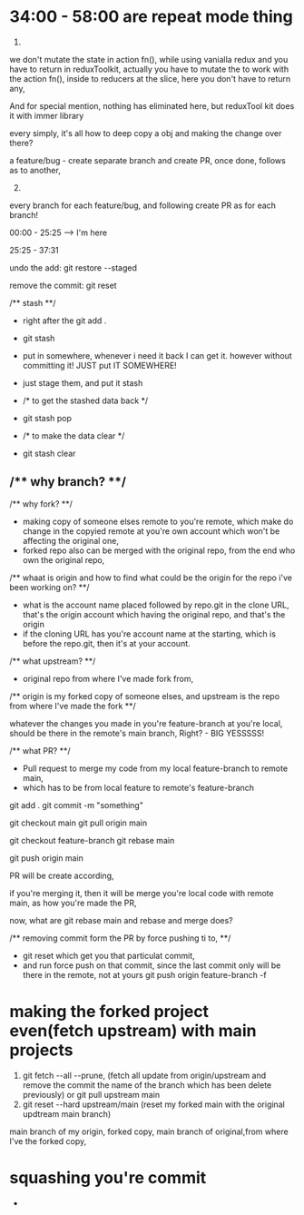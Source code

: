 # 34:00 - 58:00 are repeat mode thing

1. 
we don't mutate the state in action fn(), while using vanialla redux and you have to return
in reduxToolkit, actually you have to mutate the to work with the action fn(), inside to reducers at the slice, here you don't have to return any,

And for special mention, nothing has eliminated here, but reduxTool kit does it with immer library

every simply, it's all how to deep copy a obj and making the change over there?

a feature/bug - create separate branch and create PR, once done, follows as to another,

2. 
every branch for each feature/bug, and following create PR as for each branch!

00:00 - 25:25 --> I'm here

25:25 - 37:31

undo the add: git restore --staged <file name>

remove the commit: git reset <commit hash>

/** stash **/ 

- right after the git add .

- git stash

- put in somewhere, whenever i need it back I can get it. however without committing it! JUST put IT SOMEWHERE!

- just stage them, and put it stash

- /* to get the stashed data back */

- git stash pop

- /* to make the data clear */

- git stash clear


/** why branch? **/
- 

/** why fork? **/
- making copy of someone elses remote to you're remote, which make do change in the copyied remote at you're own account which won't be affecting the original one,
- forked repo also can be merged with the original repo, from the end who own the original repo,

/** whaat is origin and how to find what could be the origin for the repo i've been working on? **/
- what is the account name placed followed by repo.git in the clone URL, that's the origin account which having the original repo, and that's the origin
- if the cloning URL has you're account name at the starting, which is before the repo.git, then it's at your account.

/** what upstream? **/
- original repo from where I've made fork from,

/** origin is my forked copy of someone elses, and upstream is the repo from where I've made the fork **/

whatever the changes you made in you're feature-branch at you're local, should be there in the remote's main branch, Right? - BIG YESSSSS!

/** what PR? **/
- Pull request to merge my code from my local feature-branch to remote main,
- which has to be from local feature to remote's feature-branch

git add .
git commit -m "something"

git checkout main
git pull origin main

git checkout feature-branch
git rebase main

git push origin main

PR will be create according,

if you're merging it, then it will be merge you're local code with remote main, as how you're made the PR,

now, what are git rebase main and rebase and merge does?


/** removing commit form the PR by force pushing ti to, **/
- git reset <hash> which get you that particulat commit,
- and run force push on that commit, since the last commit only will be there in the remote, not at yours
git push origin feature-branch -f

# making the forked project even(fetch upstream) with main projects 
1. git fetch --all --prune, (fetch all update from origin/upstream and remove the commit the name of the branch which has been delete previously) or git pull upstream main
2. git reset --hard upstream/main (reset my forked main with the original updtream main branch)

main branch of my origin, forked copy,
main branch of original,from where I've the forked copy,

# squashing you're commit
-